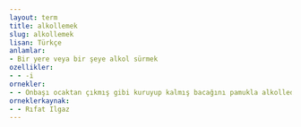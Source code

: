 ```yaml
---
layout: term
title: alkollemek
slug: alkollemek
lisan: Türkçe
anlamlar:
- Bir yere veya bir şeye alkol sürmek
ozellikler:
- - -i
ornekler:
- - Onbaşı ocaktan çıkmış gibi kuruyup kalmış bacağını pamukla alkolledikten sonra dayandı iğneyi.
orneklerkaynak:
- - Rıfat Ilgaz
---
```

